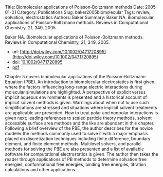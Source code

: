Title: Biomolecular applications of Poisson-Boltzmann methods
Date: 2005-01-01
Category: Publications
Slug: baker2005biomolecular
Tags: review, solvation, electrostatics
Authors: Baker
Summary: Baker NA. Biomolecular applications of Poisson-Boltzmann methods. Reviews in Computational Chemistry, 21, 349, 2005. 

Baker NA. Biomolecular applications of Poisson-Boltzmann methods. Reviews in Computational Chemistry, 21, 349, 2005. 

* url: [http://doi.wiley.com/10.1002/0471720895](http://doi.wiley.com/10.1002/0471720895)
* doi: [10.1002/0471720895](10.1002/0471720895)
* [pdf](http://sobolevnrm.github.io/papers/baker2005biomolecular.pdf)

Chapter 5 covers biomolecular applications of the Poisson-Boltzmann Equation (PBE). An introduction to biomolecular electrostatics is first given, where the factors influencing long-range electric interactions during molecular simulations are highlighted. A perspective of explicit versus implicit aqueous environments is presented and a historical account of implicit solvent methods is given. Warnings about when not to use such simplifications are stressed and situations where implicit solvent treatments are applicable are presented. How to treat polar and nonpolar interactions is given next; leading references to scaled particle theory methods, solvent accessible surface area methods and the like are abundant in this chapter. Following a brief overview of the PBE, the author describes for the novice modeler the methods commonly used to solve it with a major emphasis placed on discretization techniques including finite difference, boundary element, and finite element methods. Multilevel solvers, and parallel methods for solving the PBE are also presented and a list of available software for computational electrostatics is given. The author then takes the reader through applications of PB methods to determine solvation free energies, conformational free energies, binding free energies, titration calculations and other applications.
